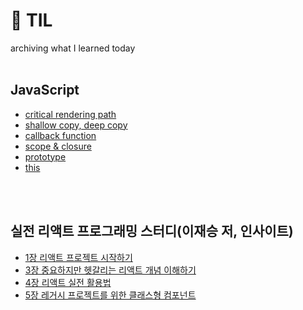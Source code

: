 # 📝 TIL

archiving what I learned today
<br />
<br />

## JavaScript

-   [critical rendering path](https://github.com/seoyoung-dev/TIL/blob/main/notes/JavaScript/crtical_rendering_path.md)
-   [shallow copy, deep copy](https://github.com/seoyoung-dev/TIL/blob/main/notes/JavaScript/shallow_copy_deep_copy.md)
-   [callback function](https://github.com/seoyoung-dev/TIL/blob/main/notes/JavaScript/call_back_function.md)
-   [scope & closure](https://github.com/seoyoung-dev/TIL/blob/main/notes/JavaScript/scope_closure.md)
-   [prototype](https://github.com/seoyoung-dev/TIL/blob/main/notes/JavaScript/prototype.md)
-   [this](https://github.com/seoyoung-dev/TIL/blob/main/notes/JavaScript/thisf.md)

<br />
<br />

## 실전 리액트 프로그래밍 스터디(이재승 저, 인사이트)

-   [1장 리액트 프로젝트 시작하기](https://github.com/seoyoung-dev/TIL/blob/main/notes/react_programming/chapter_1.md)
-   [3장 중요하지만 헷갈리는 리액트 개념 이해하기](https://github.com/seoyoung-dev/TIL/blob/main/notes/react_programming/chapter_3.md)
-   [4장 리액트 실전 활용법](https://github.com/seoyoung-dev/TIL/blob/main/notes/react_programming/chapter_4.md)
-   [5장 레거시 프로젝트를 위한 클래스형 컴포넌트](https://github.com/seoyoung-dev/TIL/blob/main/notes/react_programming/chapter_5.md)
